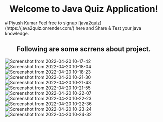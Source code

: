 <h1 align="center">Welcome to Java Quiz Application!</h1>
# Piyush Kumar 
Feel free to signup [java2quiz](https://java2quiz.onrender.com/) here and Share & Test your java knowledge.

<h2 align="center">Following are some scrrens about project.</h2>

![Screenshot from 2022-04-20 10-17-42](https://user-images.githubusercontent.com/58630029/164153477-8d0cdee3-1b2d-4d03-a3a7-d4221533d75f.png)
![Screenshot from 2022-04-20 10-18-04](https://user-images.githubusercontent.com/58630029/164153486-31dfeb2b-f15e-4e97-bc71-de20b1624c8d.png)
![Screenshot from 2022-04-20 10-18-23](https://user-images.githubusercontent.com/58630029/164153491-935b42fe-b0c2-4e68-9e55-64e586e6229b.png)
![Screenshot from 2022-04-20 10-21-30](https://user-images.githubusercontent.com/58630029/164153495-ac345b7d-6ca1-42c3-b210-598b1e8c5265.png)
![Screenshot from 2022-04-20 10-21-43](https://user-images.githubusercontent.com/58630029/164153501-18e74ca2-4248-4bc0-88e6-033b5f8fd691.png)
![Screenshot from 2022-04-20 10-21-55](https://user-images.githubusercontent.com/58630029/164153505-895fdaa4-43f4-46e1-b3e8-e60efa354c75.png)
![Screenshot from 2022-04-20 10-22-07](https://user-images.githubusercontent.com/58630029/164153511-15d525b6-4750-46bf-b651-4fe30148f451.png)
![Screenshot from 2022-04-20 10-22-23](https://user-images.githubusercontent.com/58630029/164153516-c362df1c-9fbc-46a2-8457-455def3f17db.png)
![Screenshot from 2022-04-20 10-22-36](https://user-images.githubusercontent.com/58630029/164153523-0aec0756-928e-4b95-9ad1-edf5a51826e2.png)
![Screenshot from 2022-04-20 10-23-24](https://user-images.githubusercontent.com/58630029/164153528-0ce4de8c-c4ca-4118-9926-362071f480b0.png)
![Screenshot from 2022-04-20 10-24-32](https://user-images.githubusercontent.com/58630029/164153529-52c59856-7358-4ad3-b131-23dced17eef8.png)
